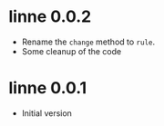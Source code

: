 # linne 0.0.2

* Rename the `change` method to `rule`.
* Some cleanup of the code

# linne 0.0.1

* Initial version
